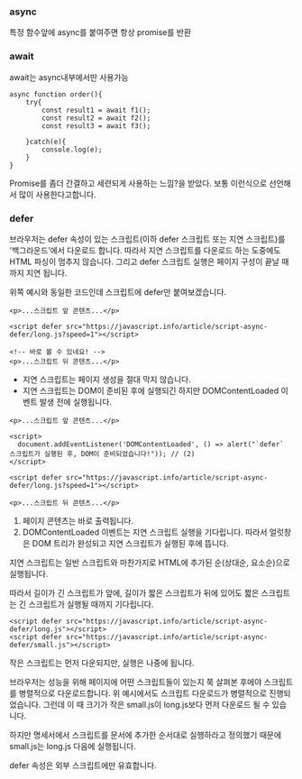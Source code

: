 ### async 
특정 함수앞에 async를 붙여주면 항상 promise를 반환  

### await
await는 async내부에서만 사용가능

```
async function order(){
    try{
        const result1 = await f1();
        const result2 = await f2();
        const result3 = await f3();
        
    }catch(e){
        console.log(e);
    }
}
```

Promise를 좀더 간결하고 세련되게 사용하는 느낌?을 받았다.
보통 이런식으로 선언해서 많이 사용한다고합니다.

### defer
브라우저는 defer 속성이 있는 스크립트(이하 defer 스크립트 또는 지연 스크립트)를 '백그라운드’에서 다운로드 합니다. 따라서 지연 스크립트를 다운로드 하는 도중에도 HTML 파싱이 멈추지 않습니다. 그리고 defer 스크립트 실행은 페이지 구성이 끝날 때까지 지연 됩니다.

위쪽 예시와 동일한 코드인데 스크립트에 defer만 붙여보겠습니다.

```
<p>...스크립트 앞 콘텐츠...</p>

<script defer src="https://javascript.info/article/script-async-defer/long.js?speed=1"></script>

<!-- 바로 볼 수 있네요! -->
<p>...스크립트 뒤 콘텐츠...</p>

```
- 지연 스크립트는 페이지 생성을 절대 막지 않습니다.
- 지연 스크립트는 DOM이 준비된 후에 실행되긴 하지만 DOMContentLoaded 이벤트 발생 전에 실행됩니다.

```
<p>...스크립트 앞 콘텐츠...</p>

<script>
  document.addEventListener('DOMContentLoaded', () => alert("`defer` 스크립트가 실행된 후, DOM이 준비되었습니다!")); // (2)
</script>

<script defer src="https://javascript.info/article/script-async-defer/long.js?speed=1"></script>

<p>...스크립트 뒤 콘텐츠...</p>
```
1. 페이지 콘텐츠는 바로 출력됩니다.
2. DOMContentLoaded 이벤트는 지연 스크립트 실행을 기다립니다. 따라서 얼럿창은 DOM 트리가 완성되고 지연 스크립트가 실행된 후에 뜹니다.

지연 스크립트는 일반 스크립트와 마찬가지로 HTML에 추가된 순(상대순, 요소순)으로 실행됩니다.

따라서 길이가 긴 스크립트가 앞에, 길이가 짧은 스크립트가 뒤에 있어도 짧은 스크립트는 긴 스크립트가 실행될 때까지 기다립니다.

```
<script defer src="https://javascript.info/article/script-async-defer/long.js"></script>
<script defer src="https://javascript.info/article/script-async-defer/small.js"></script>
```
작은 스크립트는 먼저 다운되지만, 실행은 나중에 됩니다.  

브라우저는 성능을 위해 페이지에 어떤 스크립트들이 있는지 쭉 살펴본 후에야 스크립트를 병렬적으로 다운로드합니다. 위 예시에서도 스크립트 다운로드가 병렬적으로 진행되었습니다. 그런데 이 때 크기가 작은 small.js이 long.js보다 먼저 다운로드 될 수 있습니다.

하지만 명세서에서 스크립트를 문서에 추가한 순서대로 실행하라고 정의했기 때문에 small.js는 long.js 다음에 실행됩니다.

defer 속성은 외부 스크립트에만 유효합니다.  
<script>에 src가 없으면 defer 속성은 무시됩니다.   


출처 : https://ko.javascript.info/script-async-defer